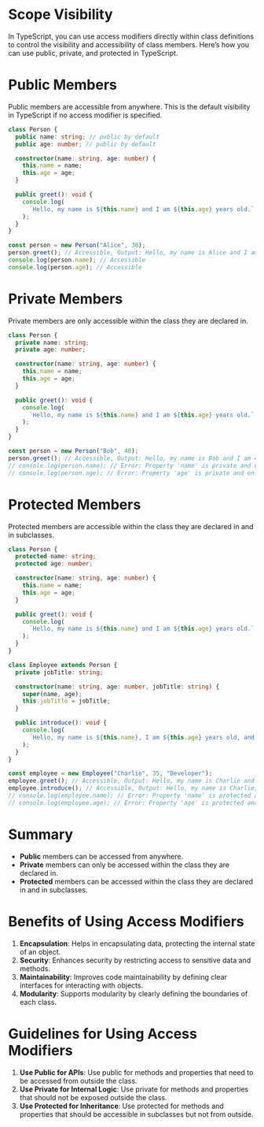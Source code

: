 # Scope Visibility

In TypeScript, you can use access modifiers directly within class definitions to control the visibility and accessibility of class members. Here’s how you can use public, private, and protected in TypeScript.

# Public Members

Public members are accessible from anywhere. This is the default visibility in TypeScript if no access modifier is specified.

```typescript
class Person {
  public name: string; // public by default
  public age: number; // public by default

  constructor(name: string, age: number) {
    this.name = name;
    this.age = age;
  }

  public greet(): void {
    console.log(
      `Hello, my name is ${this.name} and I am ${this.age} years old.`
    );
  }
}

const person = new Person("Alice", 30);
person.greet(); // Accessible, Output: Hello, my name is Alice and I am 30 years old.
console.log(person.name); // Accessible
console.log(person.age); // Accessible
```

# Private Members

Private members are only accessible within the class they are declared in.

```typescript
class Person {
  private name: string;
  private age: number;

  constructor(name: string, age: number) {
    this.name = name;
    this.age = age;
  }

  public greet(): void {
    console.log(
      `Hello, my name is ${this.name} and I am ${this.age} years old.`
    );
  }
}

const person = new Person("Bob", 40);
person.greet(); // Accessible, Output: Hello, my name is Bob and I am 40 years old.
// console.log(person.name); // Error: Property 'name' is private and only accessible within class 'Person'.
// console.log(person.age); // Error: Property 'age' is private and only accessible within class 'Person'.
```

# Protected Members

Protected members are accessible within the class they are declared in and in subclasses.

```typescript
class Person {
  protected name: string;
  protected age: number;

  constructor(name: string, age: number) {
    this.name = name;
    this.age = age;
  }

  public greet(): void {
    console.log(
      `Hello, my name is ${this.name} and I am ${this.age} years old.`
    );
  }
}

class Employee extends Person {
  private jobTitle: string;

  constructor(name: string, age: number, jobTitle: string) {
    super(name, age);
    this.jobTitle = jobTitle;
  }

  public introduce(): void {
    console.log(
      `Hello, my name is ${this.name}, I am ${this.age} years old, and I work as a ${this.jobTitle}.`
    );
  }
}

const employee = new Employee("Charlie", 35, "Developer");
employee.greet(); // Accessible, Output: Hello, my name is Charlie and I am 35 years old.
employee.introduce(); // Accessible, Output: Hello, my name is Charlie, I am 35 years old, and I work as a Developer.
// console.log(employee.name); // Error: Property 'name' is protected and only accessible within class 'Person' and its subclasses.
// console.log(employee.age); // Error: Property 'age' is protected and only accessible within class 'Person' and its subclasses.
```

# Summary

- **Public** members can be accessed from anywhere.
- **Private** members can only be accessed within the class they are declared in.
- **Protected** members can be accessed within the class they are declared in and in subclasses.

# Benefits of Using Access Modifiers

1. **Encapsulation**: Helps in encapsulating data, protecting the internal state of an object.
2. **Security**: Enhances security by restricting access to sensitive data and methods.
3. **Maintainability**: Improves code maintainability by defining clear interfaces for interacting with objects.
4. **Modularity**: Supports modularity by clearly defining the boundaries of each class.

# Guidelines for Using Access Modifiers

1. **Use Public for APIs**: Use public for methods and properties that need to be accessed from outside the class.
2. **Use Private for Internal Logic**: Use private for methods and properties that should not be exposed outside the class.
3. **Use Protected for Inheritance**: Use protected for methods and properties that should be accessible in subclasses but not from outside.
